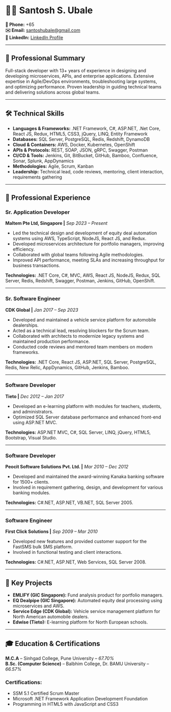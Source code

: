 # 👨‍💻 Santosh S. Ubale

**📱 Phone:** +65   
**✉️ Email:** [santoshubale@gmail.com](mailto:santoshubale@gmail.com)  
**🔗 LinkedIn:** [LinkedIn Profile](https://www.linkedin.com/in/santosh-ubale-89960618/)

---

## 🚀 Professional Summary

Full-stack developer with 13+ years of experience in designing and developing microservices, APIs, and enterprise applications. Extensive expertise in Agile/DevOps environments, troubleshooting large systems, and optimizing performance. Proven leadership in guiding technical teams and delivering solutions across global teams.

---

## 🛠 Technical Skills

- **Languages & Frameworks:** .NET Framework, C#, ASP.NET, .Net Core, React JS, Redux, HTML5, CSS3, jQuery, LINQ, Entity Framework  
- **Databases:** SQL Server, PostgreSQL, Redis, Redshift, DynamoDB  
- **Cloud & Containers:** AWS, Docker, Kubernetes, OpenShift  
- **APIs & Protocols:** REST, SOAP, JSON, gRPC, Swagger, Postman  
- **CI/CD & Tools:** Jenkins, Git, BitBucket, GitHub, Bamboo, Confluence, Sonar, Splunk, AppDynamics  
- **Methodologies:** Agile, Scrum, Kanban  
- **Leadership:** Technical lead, code reviews, mentoring, client interaction, requirements gathering  

---

## 💼 Professional Experience

### Sr. Application Developer  
**Maltem Pte Ltd, Singapore |** _Sep 2023 – Present_

- Led the technical design and development of equity deal automation systems using AWS, TypeScript, NodeJS, React JS, and Redux.
- Developed microservices architecture for portfolio managers, improving efficiency.
- Collaborated with global teams following Agile methodologies.
- Improved API performance, meeting SLAs and increasing throughput for business transactions.

**Technologies:** .NET Core, C#, MVC, AWS, React JS, NodeJS, Redux, SQL Server, Redis, Redshift, Swagger, Postman, Jenkins, GitHub, OpenShift.

---

### Sr. Software Engineer  
**CDK Global |** _Jan 2017 – Sep 2023_

- Developed and maintained a vehicle service platform for automobile dealerships.
- Acted as a technical lead, resolving blockers for the Scrum team.
- Collaborated with architects to modernize legacy systems and maintained production performance.
- Conducted code reviews and mentored team members on modern frameworks.

**Technologies:** .NET Core, React JS, ASP.NET, SQL Server, PostgreSQL, Redis, New Relic, AppDynamics, GitHub, Jenkins, Bamboo.

---

### Software Developer  
**Tieto |** _Dec 2012 – Jan 2017_

- Developed an e-learning platform with modules for teachers, students, and administrators.
- Optimized SQL Server database performance and enhanced front-end using ASP.NET MVC.

**Technologies:** ASP.NET MVC, C#, SQL Server, LINQ, jQuery, HTML5, Bootstrap, Visual Studio.

---

### Software Developer  
**Peocit Software Solutions Pvt. Ltd. |** _Mar 2010 – Dec 2012_

- Developed and maintained the award-winning Kanaka banking software for 1500+ clients.
- Involved in requirement gathering, design, and development for various banking modules.

**Technologies:** C#.NET, ASP.NET, VB.NET, SQL Server 2005.

---

### Software Engineer  
**First Click Solutions |** _Sep 2009 – Mar 2010_

- Developed new features and provided customer support for the FastSMS bulk SMS platform.
- Involved in functional testing and client interactions.

**Technologies:** C#.NET, ASP.NET, Web Services, SQL Server 2008.

---

## 🎯 Key Projects

- **EMLIFY (GIC Singapore):** Fund analysis product for portfolio managers.
- **EQ Dealpipe (GIC Singapore):** Automated equity deal processing using microservices and AWS.
- **Service Edge (CDK Global):** Vehicle service management platform for North American automobile dealers.
- **Edwise (Tieto):** E-learning platform for North European schools.

---

## 🎓 Education & Certifications

**M.C.A** – Sinhgad College, Pune University – _67.70%_  
**B.Sc. (Computer Science)** – Balbhim College, Dr. BAMU University – _66.57%_

### Certifications:

- SSM 5.1 Certified Scrum Master  
- Microsoft .NET Framework Application Development Foundation  
- Programming in HTML5 with JavaScript and CSS3  
